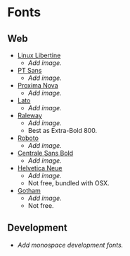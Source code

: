 # Fonts

## Web
- [Linux Libertine](http://www.linuxlibertine.org/index.php?id=1&L=1)
  - *Add image.*
- [PT Sans](http://www.google.com/fonts/specimen/PT+Sans)
  - *Add image.*
- [Proxima Nova](http://www.myfonts.com/fonts/marksimonson/proxima-nova/webfont_preview.html)
  - *Add image.*
- [Lato](http://www.google.com/fonts/specimen/Lato)
  - *Add image.*
- [Raleway](http://www.google.com/fonts/specimen/Lato)
  - *Add image.*
  - Best as Extra-Bold 800.
- [Roboto](http://www.google.com/fonts/specimen/Roboto)
  - *Add image.*
- [Centrale Sans Bold](http://www.myfonts.com/fonts/typedepot/centrale-sans/bold/)
  - *Add image.*
- [Helvetica Neue](http://www.linotype.com/1266/neuehelvetica-family.html)
  - *Add image.*
  - Not free, bundled with OSX.
- [Gotham](http://www.typography.com/fonts/gotham/overview/)
  - *Add image.*
  - Not free. 

## Development
- *Add monospace development fonts.*
